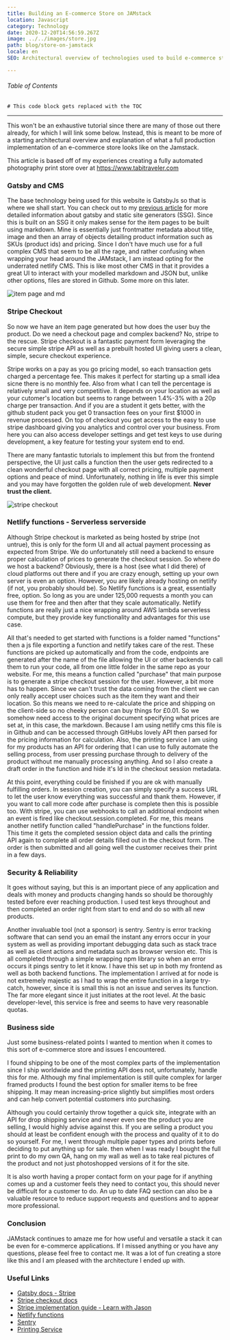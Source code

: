 ```yaml
---
title: Building an E-commerce Store on JAMstack
location: Javascript
category: Technology
date: 2020-12-20T14:56:59.267Z
image: ../../images/store.jpg
path: blog/store-on-jamstack
locale: en
SEO: Architectural overview of technologies used to build e-commerce store on jamstack with gatsby stripe netlify and serverless with useful tips

---
```


###### Table of Contents
```toc
# This code block gets replaced with the TOC
```

---

This won't be an exhaustive tutorial since there are many of those out there already, for which I will link some below. Instead, this is meant to be more of a starting architectural overview and explanation of what a full production implementation of an e-commerce store looks like on the Jamstack.

This article is based off of my experiences creating a fully automated photography print store over at <https://www.tabitraveler.com>
### Gatsby and CMS
The base technology being used for this website is GatsbyJs so that is where we shall start. You can check out to my [previous article](https://rossneilson.dev/blog/migrating-to-jamstack) for more detailed information about gatsby and static site generators (SSG). Since this is built on an SSG it only makes sense for the item pages to be built using markdown. Mine is essentially just frontmatter metadata about title, image and then an array of objects detailing product information such as SKUs (product ids) and pricing. Since I don't have much use for a full complex CMS that seem to be all the rage, and rather confusing when wrapping your head around the JAMstack, I am instead opting for the underrated netlify CMS. This is like most other CMS in that it provides a great UI to interact with your modelled markdown and JSON but, unlike other options, files are stored in Github. Some more on this later.

![item page and md](/../../images/tabiPrintItem.jpg "item page and md")

### Stripe Checkout
So now we have an item page generated but how does the user buy the product. Do we need a checkout page and complex backend? No, stripe to the rescue. Stripe checkout is a fantastic payment form leveraging the secure simple stripe API as well as a prebuilt hosted UI giving users a clean, simple, secure checkout experience. 

Stripe works on a pay as you go pricing model, so each transaction gets charged a percentage fee. This makes it perfect for starting up a small idea sicne there is no monthly fee. Also from what I can tell the percentage is relatively small and very competitive. It depends on your location as well as your cutomer's location but seems to range between 1.4%-3% with a 20p charge per transaction. And if you are a student it gets better, with the github student pack you get 0 transaction fees on your first $1000 in revenue processed.
On top of checkout you get access to the easy to use stripe dashboard giving you analytics and control over your business. From here you can also access developer settings and get test keys to use during development, a key feature for testing your system end to end.

There are many fantastic tutorials to implement this but from the frontend perspective, the UI just calls a function then the user gets redirected to a clean wonderful checkout page with all correct pricing, multiple payment options and peace of mind. Unfortunately, nothing in life is ever this simple and you may have forgotten the golden rule of web development. **Never trust the client.**

![stripe checkout](/../../images/store.jpg "stripe checkout")

### Netlify functions - Serverless serverside
Although Stripe checkout is marketed as being hosted by stripe (not untrue), this is only for the form UI and all actual payment processing as expected from Stripe. We do unfortunately still need a backend to ensure proper calculation of prices to generate the checkout session. So where do we host a backend? Obviously, there is a host (see what I did there) of cloud platforms out there and if you are crazy enough, setting up your own server is even an option. However, you are likely already hosting on netlify (if not, you probably should be). So Netlify functions is a great, essentially free, option. So long as you are under 125,000 requests a month you can use them for free and then after that they scale automatically. Netlify functions are really just a nice wrapping around AWS lambda serverless compute, but they provide key functionality and advantages for this use case. 

All that's needed to get started with functions is a folder named "functions" then a js file exporting a function and netlify takes care of the rest. These functions are picked up automatically and from the code, endpoints are generated after the name of the file allowing the UI or other backends to call them to run your code, all from one little folder in the same repo as your website. For me, this means a function called "purchase" that main purpose is to generate a stripe checkout session for the user. However, a bit more has to happen. Since we can't trust the data coming from the client we can only really accept user choices such as the item they want and their location. So this means we need to re-calculate the price and shipping on the client-side so no cheeky person can buy things for £0.01. So we somehow need access to the original document specifying what prices are set at, in this case, the markdown. Because I am using netlify cms this file is in Github and can be accessed through GitHubs lovely API then parsed for the pricing information for calculation. Also, the printing service I am using for my products has an API for ordering that I can use to fully automate the selling process, from user pressing purchase through to delivery of the product without me manually processing anything. And so I also create a draft order in the function and hide it's Id in the checkout session metadata.

At this point, everything could be finished if you are ok with manually fulfilling orders. In session creation, you can simply specify a success URL to let the user know everything was successful and thank them. However, if you want to call more code after purchase is complete then this is possible too. With stripe, you can use webhooks to call an additional endpoint when an event is fired like checkout.session.completed. For me, this means another netlify function called "handlePurchase" in the functions folder. This time it gets the completed session object data and calls the printing API again to complete all order details filled out in the checkout form. The order is then submitted and all going well the customer receives their print in a few days.

### Security & Reliability
It goes without saying, but this is an important piece of any application and deals with money and products changing hands so should be thoroughly tested before ever reaching production. I used test keys throughout and then completed an order right from start to end and do so with all new products. 

Another invaluable tool (not a sponsor) is sentry. Sentry is error tracking software that can send you an email the instant any errors occur in your system as well as providing important debugging data such as stack trace as well as client actions and metadata such as browser version etc. This is all completed through a simple wrapping npm library so when an error occurs it pings sentry to let it know. I have this set up in both my frontend as well as both backend functions. The implementation I arrived at for node is not extremely majestic as I had to wrap the entire function in a large try-catch, however, since it is small this is not an issue and serves its function. The far more elegant since it just initiates at the root level. At the basic developer-level, this service is free and seems to have very reasonable quotas.

### Business side
Just some business-related points I wanted to mention when it comes to this sort of e-commerce store and issues I encountered. 

I found shipping to be one of the most complex parts of the implementation since I ship worldwide and the printing API does not, unfortunately, handle this for me. Although my final implementation is still quite complex for larger framed products I found the best option for smaller items to be free shipping. It may mean increasing-price slightly but simplifies most orders and can help convert potential customers into purchasing.

Although you could certainly throw together a quick site, integrate with an API for drop shipping service and never even see the product you are selling, I would highly advise against this. If you are selling a product you should at least be confident enough with the process and quality of it to do so yourself. For me, I went through multiple paper types and prints before deciding to put anything up for sale. then when I was ready I bought the full print to do my own QA, hang on my wall as well as to take real pictures of the product and not just photoshopped versions of it for the site.

It is also worth having a proper contact form on your page for if anything comes up and a customer feels they need to contact you, this should never be difficult for a customer to do. An up to date FAQ section can also be a valuable resource to reduce support requests and questions and to appear more professional.

### Conclusion
JAMstack continues to amaze me for how useful and versatile a stack it can be even for e-commerce applications. If I missed anything or you have any questions, please feel free to contact me. It was a lot of fun creating a store like this and I am pleased with the architecture I ended up with.


### Useful Links
* [Gatsby docs - Stripe](https://www.gatsbyjs.com/docs/how-to/adding-common-features/processing-payments-with-stripe/)
* [Stripe checkout docs](https://stripe.com/docs/payments/checkout)
* [Stripe implementation guide - Learn with Jason](https://www.learnwithjason.dev/build-an-ecommerce-site-using-stripe-gatsby)
* [Netlify functions](https://www.netlify.com/products/functions/)
* [Sentry](https://sentry.io/)
* [Printing Service](https://www.prodigi.com/)